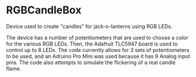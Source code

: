 # RGBCandleBox

Device used to create "candles" for jack-o-lanterns using RGB LEDs.

The device has a number of potentiometers that are used to choose a color for the various RGB LEDs.  Then, the Adafruit TLC5947 board is used to control up to 8 LEDs.  The code currently allows for 3 sets of potentiometers to be used, and an Adruino Pro Mini was used because it has 9 Analog input pins.  The code also attempts to simulate the flickering of a real candle flame.
